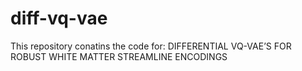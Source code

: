 # diff-vq-vae
This repository conatins the code for: DIFFERENTIAL VQ-VAE’S FOR ROBUST WHITE MATTER STREAMLINE ENCODINGS
